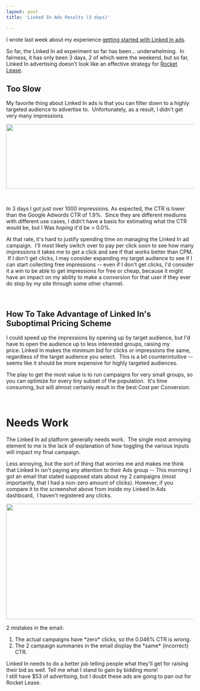 ```yaml
---
layout: post
title: 'Linked In Ads Results (3 days)'

---
```


I wrote last week about my experience <a href="http://ezliu.com/getting-started-with-linked-in-ads/">getting started with Linked In ads</a>.

So far, the Linked In ad experiment so far has been... underwhelming.  In fairness, it has only been 3 days, 2 of which were the weekend, but so far, Linked In advertising doesn't look like an effective strategy for <a href="http://www.rocketlease.com">Rocket Lease</a>.
<h2>Too Slow</h2>
My favorite thing about Linked In ads is that you can filter down to a highly targeted audience to advertise to.  Unfortunately, as a result, I didn't get very many impressions.

<a href="http://ezliu.com/wp-content/uploads/2012/06/linkedin.png"><img title="linkedin" src="http://ezliu.com/wp-content/uploads/2012/06/linkedin.png" alt="" width="969" height="173" /></a>

&nbsp;

In 3 days I got just over 1000 impressions. As expected, the CTR is lower than the Google Adwords CTR of 1.9%.  Since they are different mediums with different use cases, I didn't have a basis for estimating what the CTR would be, but I Was *hoping* it'd be &gt; 0.0%.

At that rate, it's hard to justify spending time on managing the Linked In ad campaign.  I'll most likely switch over to pay per click soon to see how many impressions it takes me to get a click and see if that works better than CPM.  If I don't get clicks, I may consider expanding my target audience to see if I can start collecting free impressions -- even if I don't get clicks, I'd consider it a win to be able to get impressions for free or cheap, because it might have an impact on my ability to make a conversion for that user if they ever do stop by my site through some other channel.

&nbsp;
<h2>How To Take Advantage of Linked In's Suboptimal Pricing Scheme</h2>
I could speed up the impressions by opening up by target audience, but I'd have to open the audience up to less interested groups, raising my price. Linked In makes the minimum bid for clicks or impressions the same, regardless of the target audience you select.  This is a bit counterintuitive -- seems like it should be more expensive for highly targeted audiences.

The play to get the most value is to run campaigns for very small groups, so you can optimize for every tiny subset of the population.  It's time consuming, but will almost certainly result in the best Cost per Conversion.

&nbsp;
<h1>Needs Work</h1>
The Linked In ad platform generally needs work.  The single most annoying element to me is the lack of explanation of how toggling the various inputs will impact my final campaign.

Less annoying, but the sort of thing that worries me and makes me think that Linked In isn't paying any attention to their Ads group -- This morning I got an email that stated supposed stats about my 2 campaigns (most importantly, that I had a non-zero amount of clicks). However, if you compare it to the screenshot above from inside my Linked In Ads dashboard,  I haven't registered any clicks.

<a href="http://ezliu.com/wp-content/uploads/2012/06/email.png"><img title="email" src="http://ezliu.com/wp-content/uploads/2012/06/email.png" alt="" width="574" height="310" /></a>

2 mistakes in the email:
<ol>
	<li>The actual campaigns have *zero* clicks, so the 0.046% CTR is wrong.</li>
	<li>The 2 campaign summaries in the email display the *same* (incorrect) CTR.</li>
</ol>
<div>Linked In needs to do a better job telling people what they'll get for raising their bid as well. Tell me what I stand to gain by bidding more!</div>
I still have $53 of advertising, but I doubt these ads are going to pan out for Rocket Lease.
